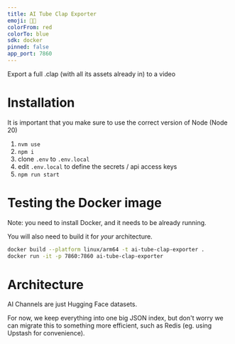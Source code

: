 ```yaml
---
title: AI Tube Clap Exporter
emoji: 🍿🤖
colorFrom: red
colorTo: blue
sdk: docker
pinned: false
app_port: 7860
---
```


Export a full .clap (with all its assets already in) to a video

# Installation

It is important that you make sure to use the correct version of Node (Node 20)

1. `nvm use`
2. `npm i`
3. clone `.env` to `.env.local`
4. edit `.env.local` to define the secrets / api access keys
5. `npm run start`

# Testing the Docker image

Note: you need to install Docker, and it needs to be already running.

You will also need to build it for *your* architecture.

```bash
docker build --platform linux/arm64 -t ai-tube-clap-exporter .
docker run -it -p 7860:7860 ai-tube-clap-exporter
```

# Architecture

AI Channels are just Hugging Face datasets.

For now, we keep everything into one big JSON index, but don't worry we can migrate this to something more efficient, such as Redis (eg. using Upstash for convenience).